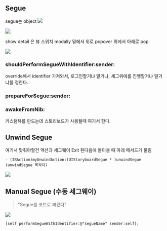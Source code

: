 ## Segue
 segue는 object
![](https://developer.apple.com/library/content/featuredarticles/ViewControllerPGforiPhoneOS/Art/segue_defined_2x.png)

![](https://i.stack.imgur.com/esrYF.png)


show detail 은 뷰 스위치
modally 밑에서 위로
popover 위에서 아래로 pop

 ![](https://developer.apple.com/library/content/featuredarticles/ViewControllerPGforiPhoneOS/Art/VCPG_displaying-view-controller-using-segue_9-4_2x.png)
 
 
 
###  shouldPerformSegueWithIdentifier:sender:
 
 override해서 identifier 가져와서, 로그인할거냐 말거냐, 세그위에를 진행할거냐 말거냐를 정한다.
 
###  prepareForSegue:sender:
 
 
 
### awakeFromNib:

커스텀뷰를 만드는데 스토리보드가 사용될때 여기서 한다.


## Unwind Segue

여기서 맞춰야할건 액션과 세그웨이
Exit 된다음에 돌아올 때 아래 메서드가 불림

```
- (IBAction)myUnwindAction:(UIStoryboardSegue * )unwindSegue
(unwindSegue 목적지)
```

![](https://cocoacasts.s3.amazonaws.com/how-do-unwind-segues-work/figure-create-unwind-segue-1.jpg)


## Manual Segue (수동 세그웨이)

> "Segue를 코드로 짜겠다"

![](http://2.bp.blogspot.com/-WlSaBYQKoJ8/VUm4kXl55AI/AAAAAAAAFYc/qQfqlNbkVDA/s1600/%E8%9E%A2%E5%B9%95%E5%BF%AB%E7%85%A7%2B2015-05-06%2B%E4%B8%8B%E5%8D%882.40.01.png)

```
[self performSegueWithIdentifier:@"segueName" sender:self];
```